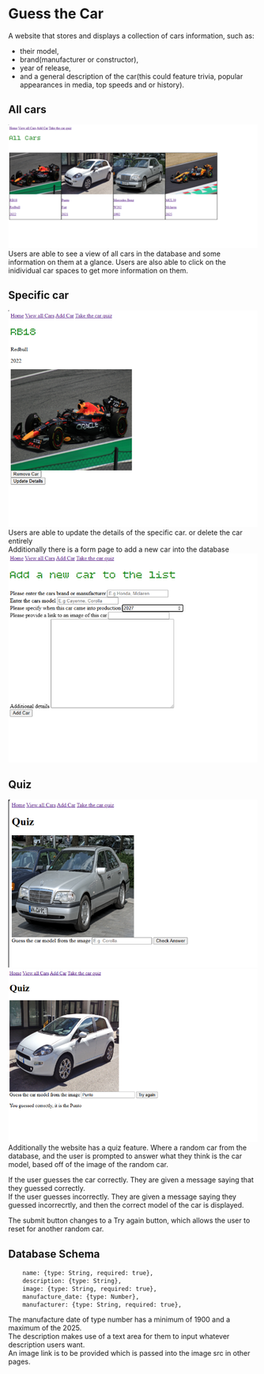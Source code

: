 # Guess the Car
A website that stores and displays a collection of cars information, such as: 
* their model, 
* brand(manufacturer or constructor), 
* year of release, 
* and a general description of the car(this could feature trivia, popular appearances in media, top speeds and or history).



## All cars
![alt text](/public/images/all_cars_display.png)</br>
Users are able to see a view of all cars in the database and some information on them at a glance. Users are also able to click on the inidividual car spaces to get more information on them.
## Specific car
![alt text](/public/images/individual_car_display.png)</br>
Users are able to update the details of the specific car. or delete the car entirely</br>
Additionally there is a form page to add a new car into the database</br>
![alt text](/public/images/add_car.png)</br>
## Quiz

![alt text](/public/images/quiz.png)</br>
![alt text](/public/images/correct_quiz.png)</br>
Additionally the website has a quiz feature. Where a random car from the database, and the user is prompted to answer what they think is the car model, based off of the image of the random car.  </br>

If the user guesses the car correctly. They are given a message saying that they guessed correctly.</br>
If the user guesses incorrectly. They are given a message saying they guessed incorrecrtly, and then the correct model of the car is displayed.

The submit button changes to a Try again button, which allows the user to reset for another random car.


## Database Schema
```
    name: {type: String, required: true},
    description: {type: String},
    image: {type: String, required: true},
    manufacture_date: {type: Number},
    manufacturer: {type: String, required: true},  
```

The manufacture date of type number has a minimum of 1900 and a maximum of the 2025.</br>
The description makes use of a text area for them to input whatever description users want. </br>
An image link is to be provided which is passed into the image src in other pages. </br>

